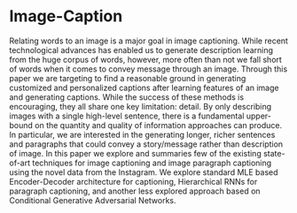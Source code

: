 # Image-Caption
Relating words to an image is a major goal in image captioning. While recent technological advances has enabled us to generate description learning from the huge corpus of words, however, more often than not we fall short of words when it comes to convey message through an image. Through this paper we are targeting to find a reasonable ground in generating customized and personalized captions after learning features of an image and generating captions. While the success of these methods is encouraging, they all share one key limitation: detail. By only describing images with a single high-level sentence, there is a fundamental upper-bound on the quantity and quality of information approaches can produce. In particular, we are interested in the generating longer, richer sentences and paragraphs that could convey a story/message rather than description of image. In this paper we explore and summaries few of the existing state-of-art techniques for image captioning and image paragraph captioning using the novel data from the Instagram. We explore standard MLE based Encoder-Decoder architecture for captioning, Hierarchical RNNs for paragraph captioning, and another less explored approach based on Conditional Generative Adversarial Networks.
